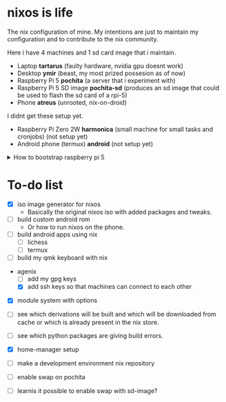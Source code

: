 # nixos is life
The nix configuration of mine. My intentions are just to maintain my configuration and to contribute to the nix community.

Here i have 4 machines and 1 sd card image that i maintain.
- Laptop **tartarus** (faulty hardware, nvidia gpu doesnt work)
- Desktop **ymir** (beast, my most prized possesion as of now)
- Raspberry Pi 5 **pochita** (a server that i experiment with)
- Raspberry Pi 5 SD image **pochita-sd** (produces an sd image that could be used to flash the sd card of a rpi-5)
- Phone **atreus** (unrooted, nix-on-droid)


I didnt get these setup yet.
- Raspberry Pi Zero 2W **harmonica** (small machine for small tasks and cronjobs) (not setup yet)
- Android phone (termux) **android** (not setup yet)

<details>
  <summary> How to bootstrap raspberry pi 5</summary>

## How to use raspberry pi 5

I have 2 configurations for the raspberry pi 5. One is for the sd card (basically bootstraps the system) and the other is for my customized system itself.

build the image first (this took about 4 hours on ymir (binfmt for aarch64 needs to be enabled if you are building on x86_64))
```sh
$ nix build -L '.#nixosConfigurations.pochita-sd.config.system.build.sdImage'
```

then to flash the image to the sd card enable zstd
```sh
$ nix-shell -p zstd
```

then flash the image to the sd card
```sh
$ zstdcat nixos-sd-image-24.05.20241116.e8c38b7-aarch64-linux.img.zst | dd of=/dev/sda status=progress
```

and voila! when you plug the sd card to the raspberry pi 5 it will boot up with the configuration that you have built. And then you can ssh into it and further configure it.

</details>

# To-do list

- [x] iso image generator for nixos
    - Basically the original nixos iso with added packages and tweaks.
- [ ] build custom android rom
    - Or how to run nixos on the phone.
- [ ] build android apps using nix
    - [ ] lichess
    - [ ] termux
- [ ] build my qmk keyboard with nix
- agenix
    - [ ] add my gpg keys
    - [x] add ssh keys so that machines can connect to each other
- [x] module system with options
- [ ] see which derivations will be built and which will be downloaded from cache or which is already present in the nix store.
- [ ] see which python packages are giving build errors.
- [x] home-manager setup
- [ ] make a development environment nix repository
- [ ] enable swap on pochita
- [ ] learnis it possible to enable swap with sd-image?

